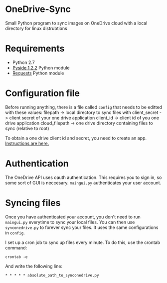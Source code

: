 # OneDrive-Sync
Small Python program to sync images on OneDrive cloud with a local directory for linux distrubtions

# Requirements
* Python 2.7
* [Pyside 1.2.2](https://pypi.python.org/pypi/PySide) Python module
* [Requests](http://www.python-requests.org/en/latest/) Python module

# Configuration file
Before running anything, there is a file called `config` that needs to be editted with these values:
	filepath -> local directory to sync files with
	client_secret -> client secret of your one drive application
	client_id -> client id of you one drive application
	cloud_filepath -> one drive directory containing files to sync (relative to root)

To obtain a one drive client id and secret, you need to create an app. [Instructions are here.](https://dev.onedrive.com/)

# Authentication
The OneDrive API uses oauth authentication. This requires you to sign in, so some sort of GUI is neccesary. `maingui.py` authenticates your user account. 

# Syncing files
Once you have authenticated your account, you don't need to run `maingui.py` everytime to sync your local files. You can then use `synconedrive.py` to forever sync your files. It uses the same configurations in `config`.

I set up a cron job to sync up files every minute. To do this, use the crontab command:

`crontab -e`

And write the following line:

`* * * * * absolute_path_to_synconedrive.py`
